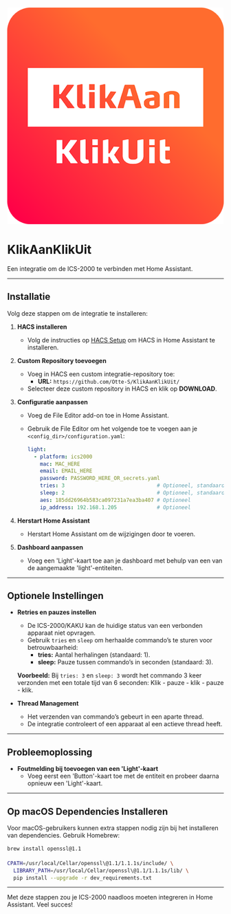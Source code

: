 ![KlikAanKlikUit](./icon.png)

# KlikAanKlikUit

Een integratie om de ICS-2000 te verbinden met Home Assistant.

---

## Installatie

Volg deze stappen om de integratie te installeren:

1. **HACS installeren**
   - Volg de instructies op [HACS Setup](https://hacs.xyz/docs/setup/download/) om HACS in Home Assistant te installeren.

2. **Custom Repository toevoegen**
   - Voeg in HACS een custom integratie-repository toe:
     - **URL:** `https://github.com/Otte-S/KlikAanKlikUit/`
   - Selecteer deze custom repository in HACS en klik op **DOWNLOAD**.

3. **Configuratie aanpassen**
   - Voeg de File Editor add-on toe in Home Assistant.
   - Gebruik de File Editor om het volgende toe te voegen aan je `<config_dir>/configuration.yaml`:

     ```yaml
     light:                                      
       - platform: ics2000
         mac: MAC_HERE
         email: EMAIL_HERE
         password: PASSWORD_HERE_OR_secrets.yaml
         tries: 3                              # Optioneel, standaard is 1
         sleep: 2                              # Optioneel, standaard is 3
         aes: 185dd26964b583ca097231a7ea3ba407 # Optioneel
         ip_address: 192.168.1.205             # Optioneel
     ```

4. **Herstart Home Assistant**
   - Herstart Home Assistant om de wijzigingen door te voeren.

5. **Dashboard aanpassen**
   - Voeg een 'Light'-kaart toe aan je dashboard met behulp van een van de aangemaakte 'light'-entiteiten.

---

## Optionele Instellingen

- **Retries en pauzes instellen**
  - De ICS-2000/KAKU kan de huidige status van een verbonden apparaat niet opvragen.
  - Gebruik `tries` en `sleep` om herhaalde commando’s te sturen voor betrouwbaarheid:
    - **tries:** Aantal herhalingen (standaard: 1).
    - **sleep:** Pauze tussen commando’s in seconden (standaard: 3).
  
  **Voorbeeld:**
  Bij `tries: 3` en `sleep: 3` wordt het commando 3 keer verzonden met een totale tijd van 6 seconden:
  Klik - pauze - klik - pauze - klik.

- **Thread Management**
  - Het verzenden van commando’s gebeurt in een aparte thread.
  - De integratie controleert of een apparaat al een actieve thread heeft.

---

## Probleemoplossing

- **Foutmelding bij toevoegen van een 'Light'-kaart**
  - Voeg eerst een 'Button'-kaart toe met de entiteit en probeer daarna opnieuw een 'Light'-kaart.

---

## Op macOS Dependencies Installeren

Voor macOS-gebruikers kunnen extra stappen nodig zijn bij het installeren van dependencies. Gebruik Homebrew:

```bash
brew install openssl@1.1

CPATH=/usr/local/Cellar/openssl\@1.1/1.1.1s/include/ \
  LIBRARY_PATH=/usr/local/Cellar/openssl\@1.1/1.1.1s/lib/ \
  pip install --upgrade -r dev_requirements.txt
```

---

Met deze stappen zou je ICS-2000 naadloos moeten integreren in Home Assistant. Veel succes!

